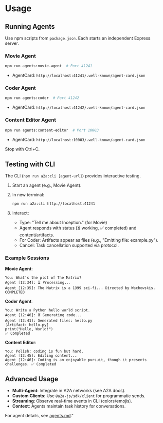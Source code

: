 # Usage

## Running Agents

Use npm scripts from `package.json`. Each starts an independent Express server.

### Movie Agent

```bash
npm run agents:movie-agent  # Port 41241
```

- AgentCard: `http://localhost:41241/.well-known/agent-card.json`

### Coder Agent

```bash
npm run agents:coder  # Port 41242
```

- AgentCard: `http://localhost:41242/.well-known/agent-card.json`

### Content Editor Agent

```bash
npm run agents:content-editor  # Port 10003
```

- AgentCard: `http://localhost:10003/.well-known/agent-card.json`

Stop with Ctrl+C.

## Testing with CLI

The CLI (`npm run a2a:cli [agent-url]`) provides interactive testing.

1. Start an agent (e.g., Movie Agent).
2. In new terminal:

   ```bash
   npm run a2a:cli http://localhost:41241
   ```

3. Interact:
   - Type: "Tell me about Inception." (for Movie)
   - Agent responds with status (⏳ working, ✅ completed) and content/artifacts.
   - For Coder: Artifacts appear as files (e.g., "Emitting file: example.py").
   - Cancel: Task cancellation supported via protocol.

### Example Sessions

**Movie Agent**:

```
You: What's the plot of The Matrix?
Agent [12:34]: ⏳ Processing...
Agent [12:35]: The Matrix is a 1999 sci-fi... Directed by Wachowskis. COMPLETED
```

**Coder Agent**:

```
You: Write a Python hello world script.
Agent [12:40]: ⏳ Generating code...
Agent [12:41]: Generated files: hello.py
[Artifact: hello.py]
print("Hello, World!")
✅ Completed
```

**Content Editor**:

```
You: Polish: coding is fun but hard.
Agent [12:45]: Editing content...
Agent [12:46]: Coding is an enjoyable pursuit, though it presents challenges. ✅ Completed
```

## Advanced Usage

- **Multi-Agent**: Integrate in A2A networks (see A2A docs).
- **Custom Clients**: Use `@a2a-js/sdk/client` for programmatic sends.
- **Streaming**: Observe real-time events in CLI (colors/emojis).
- **Context**: Agents maintain task history for conversations.

For agent details, see [agents.md](agents.md)."
